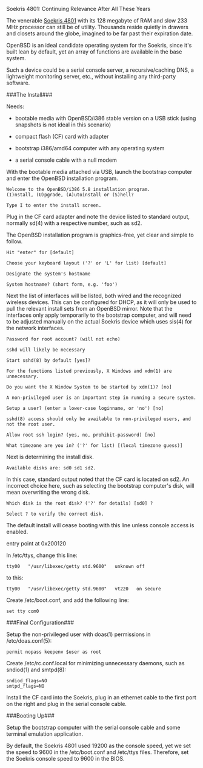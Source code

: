 Soekris 4801: Continuing Relevance After All These Years

The venerable [Soekris 4801](https://soekris.com) with its 128 megabyte of RAM and slow 233 MHz processor can still be of utility. Thousands reside quietly in drawers and closets around the globe, imagined to be far past their expiration date.

OpenBSD is an ideal candidate operating system for the Soekris, since it's built lean by default, yet an array of functions are available in the base system.

Such a device could be a serial console server, a recursive/caching DNS, a lightweight monitoring server, etc., without installing any third-party software.

###The Install###

Needs:

* bootable media with OpenBSD/i386 stable version on a USB stick
(using snapshots is not ideal in this scenario)

* compact flash (CF) card with adapter

* bootstrap i386/amd64 computer with any operating system

* a serial console cable with a null modem

With the bootable media attached via USB, launch the bootstrap computer and enter the OpenBSD installation program.

	Welcome to the OpenBSD/i386 5.8 installation program.
	(I)nstall, (U)pgrade, (A)utoinstall or (S)hell?

	Type I to enter the install screen.

Plug in the CF card adapter and note the device listed to standard output, normally sd(4) with a respective number, such as sd2.

The OpenBSD installation program is graphics-free, yet clear and simple to follow.

	Hit "enter" for [default]

	Choose your keyboard layout ('?' or 'L' for list) [default]

	Designate the system's hostname

	System hostname? (short form, e.g. 'foo')

Next the list of interfaces will be listed, both wired and the recognized wireless devices. This can be configured for DHCP, as it will only be used to pull the relevant install sets from an OpenBSD mirror. Note that the interfaces only apply temporarily to the bootstrap computer, and will need to be adjusted manually on the actual Soekris device which uses sis(4) for the network interfaces.

	Password for root account? (will not echo)

	sshd will likely be necessary

	Start sshd(8) by default [yes]?  

	For the functions listed previously, X Windows and xdm(1) are unnecessary.

	Do you want the X Window System to be started by xdm(1)? [no]  

	A non-privileged user is an important step in running a secure system.

	Setup a user? (enter a lower-case loginname, or 'no') [no]  

	sshd(8) access should only be available to non-privileged users, and not the root user.

	Allow root ssh login? (yes, no, prohibit-password) [no]

	What timezone are you in? ('?' for list) [(local timezone guess)]

Next is determining the install disk.

	Available disks are: sd0 sd1 sd2.

In this case, standard output noted that the CF card is located on sd2. An incorrect choice here, such as selecting the bootstrap computer's disk, will mean overwriting the wrong disk.

	Which disk is the root disk? ('?' for details) [sd0] ?

	Select ? to verify the correct disk.



The default install will cease booting with this line unless console access is enabled.

entry point at 0x200120


In /etc/ttys, change this line:

	tty00	"/usr/libexec/getty std.9600"	unknown	off

to this:

	tty00	"/usr/libexec/getty std.9600"	vt220	on secure

Create /etc/boot.conf, and add the following line:

	set tty com0

###Final Configuration###

Setup the non-privileged user with doas(1) permissions in /etc/doas.conf(5):

	permit nopass keepenv $user as root

Create /etc/rc.conf.local for minimizing unnecessary daemons, such as sndiod(1) and smtpd(8):

	sndiod_flags=NO
	smtpd_flags=NO

Install the CF card into the Soekris, plug in an ethernet cable to the first port on the right and plug in the serial console cable.

###Booting Up###

Setup the bootstrap computer with the serial console cable and some terminal emulation application.

By default, the Soekris 4801 used 19200 as the console speed, yet we set the speed to 9600 in the /etc/boot.conf and /etc/ttys files. Therefore, set the Soekris console speed to 9600 in the BIOS.
